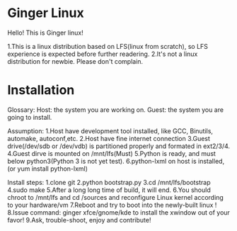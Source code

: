 Ginger Linux
=======

Hello!
This is Ginger linux!

1.This is a linux distribution based on LFS(linux from scratch), so LFS experience is expected before further readering.
2.It's not a linux distribution for newbie. Please don't complain.


Installation
=======
Glossary:
Host: the system you are working on.
Guest: the system you are going to install.

Assumption:
1.Host have development tool installed, like GCC, Binutils, automake, autoconf,etc.
2.Host have fine internet connection
3.Guest drive(/dev/sdb or /dev/vdb) is partitioned properly and formated in ext2/3/4.
4.Guest dirve is mounted on /mnt/lfs(Must)
5.Python is ready, and must below python3(Python 3 is not yet test).
6.python-lxml on host is installed,(or yum install python-lxml)

Install steps:
1.clone git
2.python bootstrap.py
3.cd /mnt/lfs/bootstrap
4.sudo make
5.After a long long time of build, it will end.
6.You should chroot to /mnt/lfs and cd /sources and reconfigure Linux kernel according to your hardware/vm
7.Reboot and try to boot into the newly-built linux !
8.Issue command: ginger xfce/gnome/kde to install the xwindow out of your favor!
9.Ask, trouble-shoot, enjoy and contribute!

